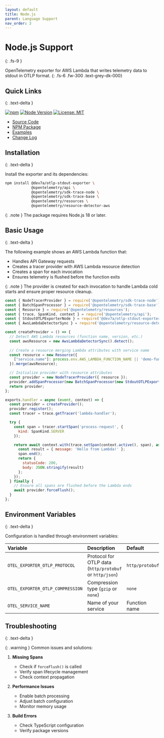 ```yaml
---
layout: default
title: Node.js
parent: Language Support
nav_order: 3
---
```


# Node.js Support
{: .fs-9 }

OpenTelemetry exporter for AWS Lambda that writes telemetry data to stdout in OTLP format.
{: .fs-6 .fw-300 .text-grey-dk-000}

## Quick Links
{: .text-delta }

[![npm](https://img.shields.io/npm/v/@dev7a/otlp-stdout-exporter.svg)](https://www.npmjs.com/package/@dev7a/otlp-stdout-exporter)
[![Node Version](https://img.shields.io/node/v/@dev7a/otlp-stdout-exporter.svg)](https://www.npmjs.com/package/@dev7a/otlp-stdout-exporter)
[![License: MIT](https://img.shields.io/badge/License-MIT-yellow.svg)](https://opensource.org/licenses/MIT)

- [Source Code](https://github.com/dev7a/serverless-otlp-forwarder/tree/main/packages/node/exporter)
- [NPM Package](https://www.npmjs.com/package/@dev7a/otlp-stdout-exporter)
- [Examples](https://github.com/dev7a/serverless-otlp-forwarder/tree/main/packages/node/exporter/examples)
- [Change Log](https://github.com/dev7a/serverless-otlp-forwarder/blob/main/packages/node/exporter/CHANGELOG.md)

## Installation
{: .text-delta }

Install the exporter and its dependencies:

```bash
npm install @dev7a/otlp-stdout-exporter \
            @opentelemetry/api \
            @opentelemetry/sdk-trace-node \
            @opentelemetry/sdk-trace-base \
            @opentelemetry/resources \
            @opentelemetry/resource-detector-aws
```

{: .note }
The package requires Node.js 18 or later.

## Basic Usage
{: .text-delta }

The following example shows an AWS Lambda function that:
- Handles API Gateway requests
- Creates a tracer provider with AWS Lambda resource detection
- Creates a span for each invocation
- Ensures telemetry is flushed before the function exits

{: .note }
The provider is created for each invocation to handle Lambda cold starts and ensure proper resource cleanup.

```javascript
const { NodeTracerProvider } = require('@opentelemetry/sdk-trace-node');
const { BatchSpanProcessor } = require('@opentelemetry/sdk-trace-base');
const { Resource } = require('@opentelemetry/resources');
const { trace, SpanKind, context } = require('@opentelemetry/api');
const { StdoutOTLPExporterNode } = require('@dev7a/otlp-stdout-exporter');
const { AwsLambdaDetectorSync } = require('@opentelemetry/resource-detector-aws');

const createProvider = () => {
  // Detect AWS Lambda resources (function name, version, etc.)
  const awsResource = new AwsLambdaDetectorSync().detect();
  
  // Create a resource merging Lambda attributes with service name
  const resource = new Resource({
    ["service.name"]: process.env.AWS_LAMBDA_FUNCTION_NAME || 'demo-function',
  }).merge(awsResource);

  // Initialize provider with resource attributes
  const provider = new NodeTracerProvider({ resource });
  provider.addSpanProcessor(new BatchSpanProcessor(new StdoutOTLPExporterNode()));
  return provider;
};

exports.handler = async (event, context) => {
  const provider = createProvider();
  provider.register();
  const tracer = trace.getTracer('lambda-handler');

  try {
    const span = tracer.startSpan('process-request', {
      kind: SpanKind.SERVER
    });

    return await context.with(trace.setSpan(context.active(), span), async () => {
      const result = { message: 'Hello from Lambda!' };
      span.end();
      return {
        statusCode: 200,
        body: JSON.stringify(result)
      };
    });
  } finally {
    // Ensure all spans are flushed before the Lambda ends
    await provider.forceFlush();
  }
};
```

## Environment Variables
{: .text-delta }

Configuration is handled through environment variables:

| Variable | Description | Default |
|:---------|:------------|:--------|
| `OTEL_EXPORTER_OTLP_PROTOCOL` | Protocol for OTLP data (`http/protobuf` or `http/json`) | `http/protobuf` |
| `OTEL_EXPORTER_OTLP_COMPRESSION` | Compression type (`gzip` or `none`) | `none` |
| `OTEL_SERVICE_NAME` | Name of your service | Function name |

## Troubleshooting
{: .text-delta }

{: .warning }
Common issues and solutions:

1. **Missing Spans**
   - Check if `forceFlush()` is called
   - Verify span lifecycle management
   - Check context propagation

2. **Performance Issues**
   - Enable batch processing
   - Adjust batch configuration
   - Monitor memory usage

3. **Build Errors**
   - Check TypeScript configuration
   - Verify package versions

